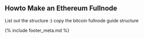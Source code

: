 ## Howto Make an Ethereum Fullnode

List out the structure :) copy the bitcoin fullnode guide structure


{% include footer_meta.md %}

